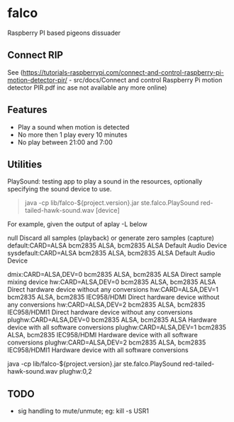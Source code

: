 # falco
Raspberry PI based pigeons dissuader

Connect RIP
-----------
See (https://tutorials-raspberrypi.com/connect-and-control-raspberry-pi-motion-detector-pir/ -
src/docs/Connect and control Raspberry Pi motion detector PIR.pdf inc ase not
available any more online)

Features
--------
* Play a sound when motion is detected
* No more then 1 play every 10 minutes
* No play between 21:00 and 7:00

Utilities
---------

PlaySound: testing app to play a sound in the resources, optionally specifying
the sound device to use.

> java -cp lib/falco-${project.version}.jar ste.falco.PlaySound red-tailed-hawk-sound.wav [device]

For example, given the output of aplay -L below

  null
      Discard all samples (playback) or generate zero samples (capture)
  default:CARD=ALSA
      bcm2835 ALSA, bcm2835 ALSA 
      Default Audio Device
  sysdefault:CARD=ALSA
    bcm2835 ALSA, bcm2835 ALSA
    Default Audio Device
    
dmix:CARD=ALSA,DEV=0
    bcm2835 ALSA, bcm2835 ALSA
    Direct sample mixing device
hw:CARD=ALSA,DEV=0
    bcm2835 ALSA, bcm2835 ALSA
    Direct hardware device without any conversions
hw:CARD=ALSA,DEV=1
    bcm2835 ALSA, bcm2835 IEC958/HDMI
    Direct hardware device without any conversions
hw:CARD=ALSA,DEV=2
    bcm2835 ALSA, bcm2835 IEC958/HDMI1
    Direct hardware device without any conversions
plughw:CARD=ALSA,DEV=0
    bcm2835 ALSA, bcm2835 ALSA
    Hardware device with all software conversions
plughw:CARD=ALSA,DEV=1
    bcm2835 ALSA, bcm2835 IEC958/HDMI
    Hardware device with all software conversions
plughw:CARD=ALSA,DEV=2
    bcm2835 ALSA, bcm2835 IEC958/HDMI1
    Hardware device with all software conversions

java -cp lib/falco-${project.version}.jar ste.falco.PlaySound red-tailed-hawk-sound.wav plughw:0,2


TODO
----
- sig handling to mute/unmute; eg: kill -s USR1 <pid>
